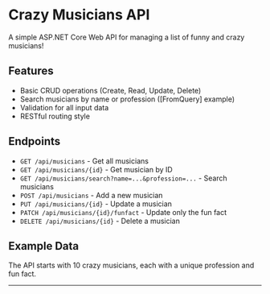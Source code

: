 # Crazy Musicians API

A simple ASP.NET Core Web API for managing a list of funny and crazy musicians!

## Features
- Basic CRUD operations (Create, Read, Update, Delete)
- Search musicians by name or profession ([FromQuery] example)
- Validation for all input data
- RESTful routing style

## Endpoints
- `GET /api/musicians` - Get all musicians
- `GET /api/musicians/{id}` - Get musician by ID
- `GET /api/musicians/search?name=...&profession=...` - Search musicians
- `POST /api/musicians` - Add a new musician
- `PUT /api/musicians/{id}` - Update a musician
- `PATCH /api/musicians/{id}/funfact` - Update only the fun fact
- `DELETE /api/musicians/{id}` - Delete a musician

## Example Data
The API starts with 10 crazy musicians, each with a unique profession and fun fact.

---

